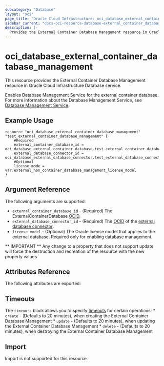 ```yaml
---
subcategory: "Database"
layout: "oci"
page_title: "Oracle Cloud Infrastructure: oci_database_external_container_database_management"
sidebar_current: "docs-oci-resource-database-external_container_database_management"
description: |-
  Provides the External Container Database Management resource in Oracle Cloud Infrastructure Database service
---
```


# oci_database_external_container_database_management
This resource provides the External Container Database Management resource in Oracle Cloud Infrastructure Database service.

Enables Database Management Service for the external container database.
For more information about the Database Management Service, see
[Database Management Service](https://docs.cloud.oracle.com/iaas/Content/ExternalDatabase/Concepts/databasemanagementservice.htm).


## Example Usage

```hcl
resource "oci_database_external_container_database_management" "test_external_container_database_management" {
	#Required
	external_container_database_id = oci_database_external_container_database.test_external_container_database.id
	external_database_connector_id = oci_database_external_database_connector.test_external_database_connector.id
    #Optional
    license_mode = var.external_non_container_database_management_license_model
}
```

## Argument Reference

The following arguments are supported:

* `external_container_database_id` - (Required) The ExternalContainerDatabase [OCID](https://docs.cloud.oracle.com/iaas/Content/General/Concepts/identifiers.htm).
* `external_database_connector_id` - (Required) The [OCID](https://docs.cloud.oracle.com/iaas/Content/General/Concepts/identifiers.htm) of the [external database connector](https://docs.cloud.oracle.com/iaas/api/#/en/database/latest/datatypes/CreateExternalDatabaseConnectorDetails). 
* `license_model` - (Optional) The Oracle license model that applies to the external database. Required only for enabling database management.

** IMPORTANT **
Any change to a property that does not support update will force the destruction and recreation of the resource with the new property values

## Attributes Reference

The following attributes are exported:


## Timeouts

The `timeouts` block allows you to specify [timeouts](https://registry.terraform.io/providers/hashicorp/oci/latest/docs/guides/changing_timeouts) for certain operations:
	* `create` - (Defaults to 20 minutes), when creating the External Container Database Management
	* `update` - (Defaults to 20 minutes), when updating the External Container Database Management
	* `delete` - (Defaults to 20 minutes), when destroying the External Container Database Management


## Import

Import is not supported for this resource.

